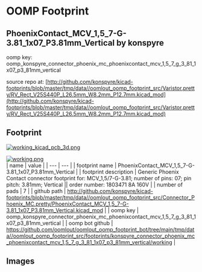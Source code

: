 # OOMP Footprint  
## PhoenixContact_MCV_1,5_7-G-3.81_1x07_P3.81mm_Vertical  by konspyre  
  
oomp key: oomp_konspyre_connector_phoenix_mc_phoenixcontact_mcv_1,5_7_g_3_81_1x07_p3_81mm_vertical  
  
source repo at: [http://github.com/konspyre/kicad-footprints/blob/master/tmp/data//oomlout_oomp_footprint_src/Varistor.pretty/RV_Rect_V25S440P_L26.5mm_W8.2mm_P12.7mm.kicad_mod](http://github.com/konspyre/kicad-footprints/blob/master/tmp/data//oomlout_oomp_footprint_src/Varistor.pretty/RV_Rect_V25S440P_L26.5mm_W8.2mm_P12.7mm.kicad_mod)  
## Footprint  
  
[![working_kicad_pcb_3d.png](working_kicad_pcb_3d_600.png)](working_kicad_pcb_3d.png)  
  
[![working.png](working_600.png)](working.png)  
| name | value | 
| --- | --- | 
| footprint name | PhoenixContact_MCV_1,5_7-G-3.81_1x07_P3.81mm_Vertical | 
| footprint description | Generic Phoenix Contact connector footprint for: MCV_1,5/7-G-3.81; number of pins: 07; pin pitch: 3.81mm; Vertical || order number: 1803471 8A 160V | 
| number of pads | 7 | 
| github path | http://github.com/konspyre/kicad-footprints/blob/master/tmp/data//oomlout_oomp_footprint_src/Connector_Phoenix_MC.pretty/PhoenixContact_MCV_1,5_7-G-3.81_1x07_P3.81mm_Vertical.kicad_mod | 
| oomp key | oomp_konspyre_connector_phoenix_mc_phoenixcontact_mcv_1,5_7_g_3_81_1x07_p3_81mm_vertical | 
| oomp bot github | https://github.com/oomlout/oomlout_oomp_footprint_bot/tree/main/tmp/data//oomlout_oomp_footprint_src/footprints/konspyre_connector_phoenix_mc_phoenixcontact_mcv_1,5_7_g_3_81_1x07_p3_81mm_vertical/working | 
## Images  
